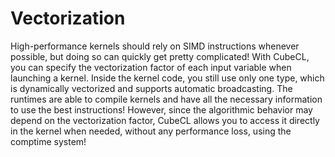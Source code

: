 # Vectorization

High-performance kernels should rely on SIMD instructions whenever possible, but doing so can
quickly get pretty complicated! With CubeCL, you can specify the vectorization factor of each input
variable when launching a kernel. Inside the kernel code, you still use only one type, which is
dynamically vectorized and supports automatic broadcasting. The runtimes are able to compile kernels
and have all the necessary information to use the best instructions! However, since the algorithmic
behavior may depend on the vectorization factor, CubeCL allows you to access it directly in the
kernel when needed, without any performance loss, using the comptime system!
